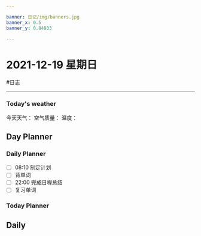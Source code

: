 ```yaml
---

banner: 日记/img/banners.jpg
banner_x: 0.5
banner_y: 0.84933

---
```

# 2021-12-19 星期日
#日志 

---

### Today's weather
今天天气：
空气质量：
温度：
## Day Planner

### Daily Planner
- [ ] 08:10 制定计划
- [ ] 背单词
- [ ] 22:00 完成日程总结
- [ ] 复习单词

### Today Planner

## Daily


